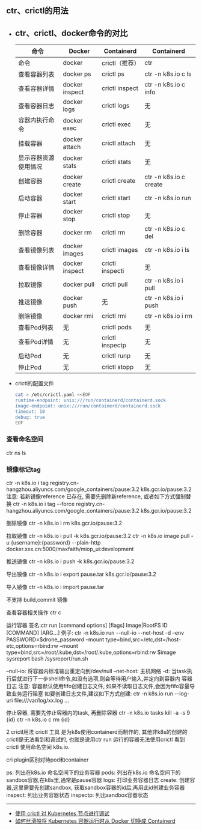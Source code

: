 ## ctr、crictl的用法
- ctr、crictl、docker命令的对比
  ---
  |命令|Docker|Containerd|Containerd|
  |----|----|----|----|
  |命令|docker|crictl（推荐）|ctr|
  |查看容器列表|docker ps|crictl ps|ctr -n k8s.io c ls|
  |查看容器详情|docker inspect|crictl inspect|ctr -n k8s.io c info|
  |查看容器日志|docker logs|crictl logs|无|
  |容器内执行命令|docker exec|crictl exec|无|
  |挂载容器|docker attach|crictl attach|无|
  |显示容器资源使用情况|docker stats|crictl stats|无|
  |创建容器|docker create|crictl create|ctr -n k8s.io c create|
  |启动容器|docker start|crictl start|ctr -n k8s.io run|
  |停止容器|docker stop|crictl stop|无|
  |删除容器|docker rm|crictl rm|ctr -n k8s.io c del|
  |查看镜像列表|docker images|crictl images|ctr -n k8s.io i ls|
  |查看镜像详情|docker inspect|crictl inspecti|无|
  |拉取镜像|docker pull|crictl pull|ctr -n k8s.io i pull|
  |推送镜像|docker push|无|ctr -n k8s.io i push|
  |删除镜像|docker rmi|crictl rmi|ctr -n k8s.io i rm|
  |查看Pod列表|无|crictl pods|无|
  |查看Pod详情|无|crictl inspectp|无|
  |启动Pod|无|crictl runp|无|
  |停止Pod|无|crictl stopp|无|

- crictl的配置文件
  ```bash
  cat > /etc/crictl.yaml <<EOF
  runtime-endpoint: unix:///run/containerd/containerd.sock
  image-endpoint: unix:///run/containerd/containerd.sock
  timeout: 10
  debug: true
  EOF
  ```
### 查看命名空间
ctr ns ls

### 镜像标记tag
ctr -n k8s.io i tag registry.cn-hangzhou.aliyuncs.com/google_containers/pause:3.2 k8s.gcr.io/pause:3.2
注意: 若新镜像reference 已存在, 需要先删除新reference, 或者如下方式强制替换
ctr -n k8s.io i tag --force registry.cn-hangzhou.aliyuncs.com/google_containers/pause:3.2 k8s.gcr.io/pause:3.2

删除镜像
ctr -n k8s.io i rm k8s.gcr.io/pause:3.2

拉取镜像
ctr -n k8s.io i pull -k k8s.gcr.io/pause:3.2
ctr -n k8s.io image pull -u {username}:{password} --plain-http docker.xxx.cn:5000/maxfaith/miop_ui:development

推送镜像
ctr -n k8s.io i push -k k8s.gcr.io/pause:3.2

导出镜像
ctr -n k8s.io i export pause.tar k8s.gcr.io/pause:3.2

导入镜像
ctr -n k8s.io i import pause.tar

不支持 build,commit 镜像

查看容器相关操作
ctr c

运行容器
签名:ctr run [command options] [flags] Image|RootFS ID [COMMAND] [ARG…]
例子:
ctr -n k8s.io run --null-io --net-host -d
–env PASSWORD=$drone_password
–mount type=bind,src=/etc,dst=/host-etc,options=rbind:rw
–mount type=bind,src=/root/.kube,dst=/root/.kube,options=rbind:rw
$image sysreport bash /sysreport/run.sh

–null-io: 将容器内标准输出重定向到/dev/null
–net-host: 主机网络
-d: 当task执行后就进行下一步shell命令,如没有选项,则会等待用户输入,并定向到容器内
容器日志
注意: 容器默认使用fifo创建日志文件, 如果不读取日志文件,会因为fifo容量导致业务运行阻塞
如要创建日志文件,建议如下方式创建:
ctr -n k8s.io run --log-uri file:///var/log/xx.log …

停止容器, 需要先停止容器内的task, 再删除容器
ctr -n k8s.io tasks kill -a -s 9 {id}
ctr -n k8s.io c rm {id}

2 crictl用法
crictl 工具 是为k8s使用containerd而制作的, 其他非k8s的创建的 crictl是无法看到和调试的, 也就是说用ctr run 运行的容器无法使用crictl 看到
crictl 使用命名空间 k8s.io.

cri plugin区别对待pod和container

ps: 列出在k8s.io 命名空间下的业务容器
pods: 列出在k8s.io 命名空间下的sandbox容器,在k8s里,通常是pause容器
logs: 打印业务容器日志
create: 创建容器,这里需要先创建sandbox, 获取sandbox容器的id后,再用此id创建业务容器
inspect: 列出业务容器状态
inspectp: 列出sandbox容器状态

---
- [使用 crictl 对 Kubernetes 节点进行调试](https://kubernetes.io/zh/docs/tasks/debug-application-cluster/crictl/)
- [如何丝滑般将 Kubernetes 容器运行时从 Docker 切换成 Containerd](https://mp.weixin.qq.com/s/Ry6m6dWMv_MRIHL0kh-uhA)